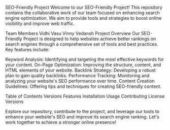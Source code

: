 SEO-Friendly Project
Welcome to our SEO-Friendly Project! This repository contains the collaborative work of our team focused on enhancing search engine optimization. We aim to provide tools and strategies to boost online visibility and improve web traffic.

Team Members
Vidhi 
Vasu 
Vinny 
Vedansh 
Project Overview
Our SEO-Friendly Project is designed to help websites achieve better rankings on search engines through a comprehensive set of tools and best practices. Key features include:

Keyword Analysis: Identifying and targeting the most effective keywords for your content.
On-Page Optimization: Improving the structure, content, and HTML elements of your website.
Backlink Strategy: Developing a robust plan to gain quality backlinks.
Performance Tracking: Monitoring and analyzing your website's SEO performance over time.
Content Creation Guidelines: Offering tips and techniques for creating SEO-friendly content.

Table of Contents
Versions
Features
Installation
Usage
Contributing
License
Versions

Explore our repository, contribute to the project, and leverage our tools to enhance your website's SEO and improve its search engine ranking. Let's work together to achieve a stronger online presence!
